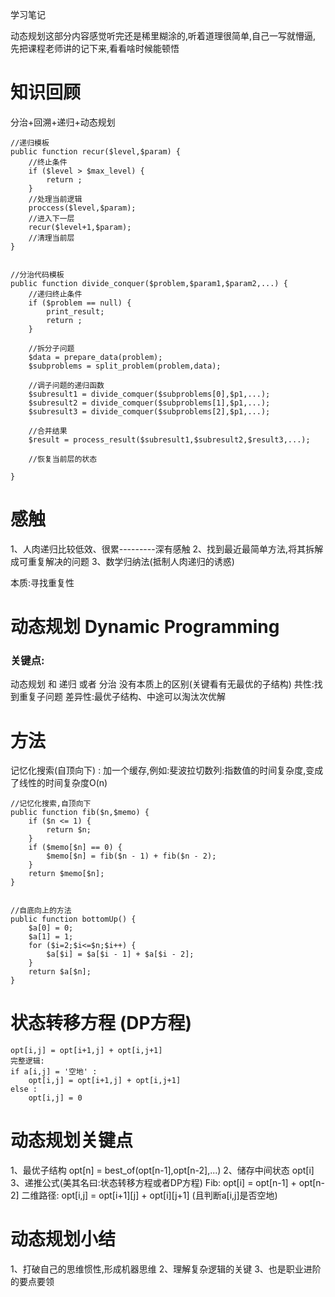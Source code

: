 学习笔记

动态规划这部分内容感觉听完还是稀里糊涂的,听着道理很简单,自己一写就懵逼,
先把课程老师讲的记下来,看看啥时候能顿悟

# 知识回顾
分治+回溯+递归+动态规划

~~~
//递归模板
public function recur($level,$param) {
    //终止条件
    if ($level > $max_level) {
        return ;
    }
    //处理当前逻辑
    proccess($level,$param);
    //进入下一层
    recur($level+1,$param);
    //清理当前层
}


//分治代码模板
public function divide_conquer($problem,$param1,$param2,...) {
    //递归终止条件
    if ($problem == null) {
        print_result;
        return ;
    }
    
    //拆分子问题
    $data = prepare_data(problem);
    $subproblems = split_problem(problem,data);
    
    //调子问题的递归函数
    $subresult1 = divide_comquer($subproblems[0],$p1,...);
    $subresult2 = divide_comquer($subproblems[1],$p1,...);
    $subresult3 = divide_comquer($subproblems[2],$p1,...);
    
    //合并结果
    $result = process_result($subresult1,$subresult2,$result3,...);
    
    //恢复当前层的状态
    
}
~~~


# 感触
1、人肉递归比较低效、很累---------深有感触
2、找到最近最简单方法,将其拆解成可重复解决的问题
3、数学归纳法(抵制人肉递归的诱惑)

本质:寻找重复性

# 动态规划 Dynamic Programming

### 关键点:
动态规划 和 递归 或者 分治  没有本质上的区别(关键看有无最优的子结构) 
共性:找到重复子问题
差异性:最优子结构、中途可以淘汰次优解


# 方法

记忆化搜索(自顶向下) : 加一个缓存,例如:斐波拉切数列:指数值的时间复杂度,变成了线性的时间复杂度O(n)
~~~
//记忆化搜索,自顶向下
public function fib($n,$memo) {
    if ($n <= 1) {
        return $n;
    }
    if ($memo[$n] == 0) {
        $memo[$n] = fib($n - 1) + fib($n - 2);  
    }
    return $memo[$n];
}


//自底向上的方法
public function bottomUp() {
    $a[0] = 0;
    $a[1] = 1;
    for ($i=2;$i<=$n;$i++) {
        $a[$i] = $a[$i - 1] + $a[$i - 2];
    }
    return $a[$n];
}
~~~

# 状态转移方程 (DP方程)
~~~
opt[i,j] = opt[i+1,j] + opt[i,j+1]
完整逻辑:
if a[i,j] = '空地' :
    opt[i,j] = opt[i+1,j] + opt[i,j+1]
else :
    opt[i,j] = 0
~~~

# 动态规划关键点
1、最优子结构 opt[n] = best_of(opt[n-1],opt[n-2],...)
2、储存中间状态 opt[i]
3、递推公式(美其名曰:状态转移方程或者DP方程)
Fib: opt[i] = opt[n-1] + opt[n-2]
二维路径: opt[i,j] = opt[i+1][j] + opt[i][j+1] (且判断a[i,j]是否空地)



# 动态规划小结
1、打破自己的思维惯性,形成机器思维
2、理解复杂逻辑的关键
3、也是职业进阶的要点要领
